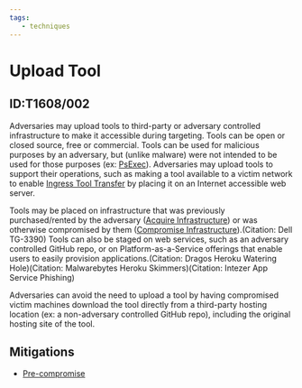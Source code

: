 ```yaml
---
tags:
   - techniques
---
```

# Upload Tool
## ID:T1608/002
Adversaries may upload tools to third-party or adversary controlled infrastructure to make it accessible during targeting. Tools can be open or closed source, free or commercial. Tools can be used for malicious purposes by an adversary, but (unlike malware) were not intended to be used for those purposes (ex: [PsExec](/mitre/software/S0029)). Adversaries may upload tools to support their operations, such as making a tool available to a victim network to enable [Ingress Tool Transfer](/mitre/techniques/T1105) by placing it on an Internet accessible web server.

Tools may be placed on infrastructure that was previously purchased/rented by the adversary ([Acquire Infrastructure](/mitre/techniques/T1583)) or was otherwise compromised by them ([Compromise Infrastructure](/mitre/techniques/T1584)).(Citation: Dell TG-3390) Tools can also be staged on web services, such as an adversary controlled GitHub repo, or on Platform-as-a-Service offerings that enable users to easily provision applications.(Citation: Dragos Heroku Watering Hole)(Citation: Malwarebytes Heroku Skimmers)(Citation: Intezer App Service Phishing)

Adversaries can avoid the need to upload a tool by having compromised victim machines download the tool directly from a third-party hosting location (ex: a non-adversary controlled GitHub repo), including the original hosting site of the tool.
## Mitigations
* [Pre-compromise](mitigations/M1056)

